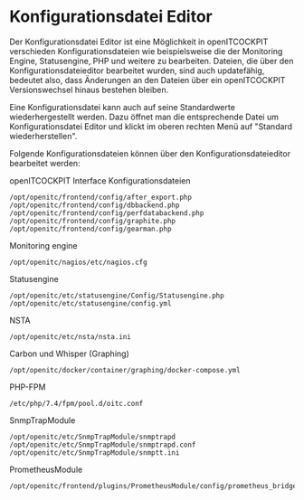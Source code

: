 # Konfigurationsdatei Editor

Der Konfigurationsdatei Editor ist eine Möglichkeit in openITCOCKPIT verschieden Konfigurationsdateien wie
beispielsweise die der Monitoring Engine, Statusengine, PHP und weitere zu bearbeiten. Dateien, die über den Konfigurationsdateieditor bearbeitet wurden, sind auch updatefähig, bedeutet also, dass Änderungen an den Dateien über
ein openITCOCKPIT Versionswechsel hinaus bestehen bleiben.

Eine Konfigurationsdatei kann auch auf seine Standardwerte wiederhergestellt werden. Dazu öffnet man die entsprechende
Datei um Konfigurationsdatei Editor und klickt im oberen rechten Menü auf "Standard wiederherstellen".

Folgende Konfigurationsdateien können über den Konfigurationsdateieditor bearbeitet werden:

openITCOCKPIT Interface Konfigurationsdateien

```
/opt/openitc/frontend/config/after_export.php
/opt/openitc/frontend/config/dbbackend.php
/opt/openitc/frontend/config/perfdatabackend.php
/opt/openitc/frontend/config/graphite.php
/opt/openitc/frontend/config/gearman.php
```

Monitoring engine

```
/opt/openitc/nagios/etc/nagios.cfg
```

Statusengine

```
/opt/openitc/etc/statusengine/Config/Statusengine.php
/opt/openitc/etc/statusengine/config.yml
```

NSTA

```
/opt/openitc/etc/nsta/nsta.ini
```

Carbon und Whisper (Graphing)

```
/opt/openitc/docker/container/graphing/docker-compose.yml
```

PHP-FPM

```
/etc/php/7.4/fpm/pool.d/oitc.conf
```

SnmpTrapModule

```
/opt/openitc/etc/SnmpTrapModule/snmptrapd
/opt/openitc/etc/SnmpTrapModule/snmptrapd.conf
/opt/openitc/etc/SnmpTrapModule/snmptt.ini
```

PrometheusModule

```
/opt/openitc/frontend/plugins/PrometheusModule/config/prometheus_bridge.php
```